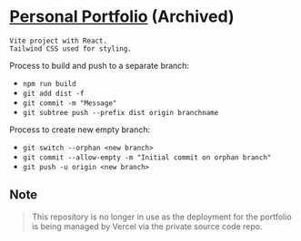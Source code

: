# [Personal Portfolio](https://yubinkarki.com.np) (Archived)

```
Vite project with React.
Tailwind CSS used for styling.
```

Process to build and push to a separate branch:

- `npm run build`
- `git add dist -f`
- `git commit -m "Message"`
- `git subtree push --prefix dist origin branchname`

Process to create new empty branch:

- `git switch --orphan <new branch>`
- `git commit --allow-empty -m "Initial commit on orphan branch"`
- `git push -u origin <new branch>`

## Note  
> This repository is no longer in use as the deployment for the portfolio is being managed by Vercel via the private source code repo.
